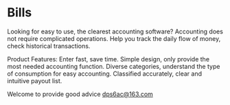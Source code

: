 # Bills

Looking for easy to use, the clearest accounting software?
Accounting does not require complicated operations.
Help you track the daily flow of money, check historical transactions.

Product Features:
Enter fast, save time.
Simple design, only provide the most needed accounting function.
Diverse categories, understand the type of consumption for easy accounting.
Classified accurately, clear and intuitive payout list.

Welcome to provide good advice dps6ac@163.com
